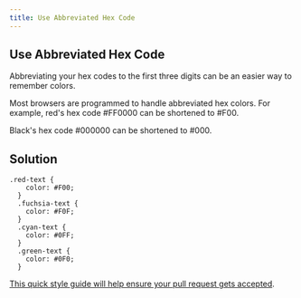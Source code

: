 ```yaml
---
title: Use Abbreviated Hex Code
---
```

## Use Abbreviated Hex Code

Abbreviating your hex codes to the first three  digits can be an easier way to remember colors.

Most browsers are programmed to handle abbreviated hex colors.
For example, red's hex code #FF0000 can be shortened to #F00. 

Black's hex code #000000	can be shortened to #000.
## Solution
```
.red-text {
    color: #F00;
  }
  .fuchsia-text {
    color: #F0F;
  }
  .cyan-text {
    color: #0FF;
  }
  .green-text {
    color: #0F0;
  }
```

<a href='https://github.com/freecodecamp/guides/blob/master/README.md' target='_blank' rel='nofollow'>This quick style guide will help ensure your pull request gets accepted</a>.

<!-- The article goes here, in GitHub-flavored Markdown. Feel free to add YouTube videos, images, and CodePen/JSBin embeds  -->
